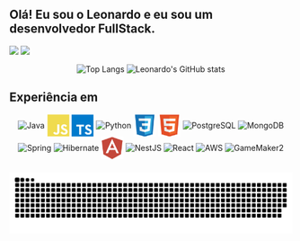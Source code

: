 ## Olá! Eu sou o Leonardo e eu sou um desenvolvedor FullStack.

<div>
  <a href = "https://www.linkedin.com/in/leonardo-vilasboas-de-oliveira-4223a6256/"><img height="25em" src="https://img.shields.io/badge/LinkedIn-0077B5?style=for-the-badge&logo=linkedin&logoColor=white" target="_blank"></a>
  <a href = "mailto:leonardovbdo25@gmail.com"><img height="25em" src="https://img.shields.io/badge/Gmail-D14836?style=for-the-badge&logo=gmail&logoColor=white"></a>  
</div>

<div align='center'>
 
![Top Langs](https://github-readme-stats.vercel.app/api/top-langs/?username=leonardovbdo&custom_title=&layout=compact&bg_color=00000000&text_color=ffffff&hide_border=true&langs_count=8) 
![Leonardo's GitHub stats](https://github-readme-stats.vercel.app/api?username=leonardovbdo&theme=transparent&show_icons=true&text_color=ffffff&hide_border=true&hide_title=true&line_height=20&text_bold=false&card_width=100) 

</div>

## Experiência em

<div align="center" style="display: inline_block">
  <img align="center" alt="Java" height="40" width="40" src="https://cdn.jsdelivr.net/gh/devicons/devicon/icons/java/java-original.svg">
  <img align="center" alt="Js" height="40" width="40" src="https://raw.githubusercontent.com/devicons/devicon/master/icons/javascript/javascript-plain.svg">
  <img align="center" alt="Ts" height="40" width="40" src="https://raw.githubusercontent.com/devicons/devicon/master/icons/typescript/typescript-plain.svg">
  <img align="center" alt="Python" height="50" width="50" src="https://cdn.jsdelivr.net/gh/devicons/devicon@latest/icons/python/python-original.svg">
  <img align="center" alt="CSS" height="40" width="40" src="https://raw.githubusercontent.com/devicons/devicon/master/icons/css3/css3-original.svg">
  <img align="center" alt="HTML" height="40" width="40" src="https://raw.githubusercontent.com/devicons/devicon/master/icons/html5/html5-original.svg">
  <img align="center" alt="PostgreSQL" height="40" width="40" src="https://cdn.jsdelivr.net/gh/devicons/devicon@latest/icons/postgresql/postgresql-original.svg">
  <img align="center" alt="MongoDB" height="40" width="40" src="https://cdn.jsdelivr.net/gh/devicons/devicon/icons/mongodb/mongodb-original.svg">
  <img align="center" alt="Spring" height="40" width="40" src="https://cdn.jsdelivr.net/gh/devicons/devicon/icons/spring/spring-original.svg">
  <img align="center" alt="Hibernate" height="40" width="40" src="https://www.vectorlogo.zone/logos/hibernate/hibernate-icon.svg">
  <img align="center" alt="Angular" height="40" width="40" src="https://raw.githubusercontent.com/devicons/devicon/master/icons/angularjs/angularjs-plain.svg">
  <img align="center" alt="NestJS" height="40" width="40" src="https://cdn.jsdelivr.net/gh/devicons/devicon@latest/icons/nestjs/nestjs-original.svg">
  <img align="center" alt="React" height="40" width="40" src="https://cdn.jsdelivr.net/gh/devicons/devicon@latest/icons/react/react-original.svg">
  <img align="center" alt="AWS" height="40" width="40" src="https://cdn.jsdelivr.net/gh/devicons/devicon@latest/icons/amazonwebservices/amazonwebservices-original-wordmark.svg">
  <img align="center" alt="GameMaker2" height="40" width="40" src="https://www.svgrepo.com/show/373618/gamemaker2.svg">
</div>

### 
<!-- Cobrinha commits -->
<div align="center">
  <picture>
    <source media="(prefers-color-scheme: dark)" srcset="https://raw.githubusercontent.com/leonardovbdo/leonardovbdo/output/github-contribution-grid-snake-dark.svg">
    <source media="(prefers-color-scheme: light)" srcset="https://raw.githubusercontent.com/leonardovbdo/leonardovbdo/output/github-contribution-grid-snake-dark.svg">
    <img alt="github contribution grid snake animation" src="https://raw.githubusercontent.com/leonardovbdo/leonardovbdo/output/github-contribution-grid-snake.svg">
  </picture>
</div>
